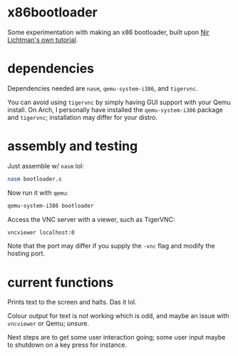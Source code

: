 # x86bootloader
Some experimentation with making an x86 bootloader, built upon [Nir Lichtman's own tutorial](https://www.youtube.com/watch?v=xFrMXzKCXIc).

# dependencies
Dependencies needed are `nasm`, `qemu-system-i386`, and `tigervnc`. 

You can avoid using `tigervnc` by simply having GUI support with your Qemu install. On Arch, I personally have installed the `qemu-system-i386` package and `tigervnc`; installation may differ for your distro.

# assembly and testing
Just assemble w/ `nasm` lol:

```bash
nasm bootloader.s
```

Now run it with `qemu`:

```bash
qemu-system-i386 bootloader
```

Access the VNC server with a viewer, such as TigerVNC:

```bash
vncviewer localhost:0
```

Note that the port may differ if you supply the `-vnc` flag and modify the hosting port.

# current functions
Prints text to the screen and halts. Das it lol. 

Colour output for text is not working which is odd, and maybe an issue with `vncviewer` or Qemu; unsure. 

Next steps are to get some user interaction going; some user input maybe to shutdown on a key press for instance.
